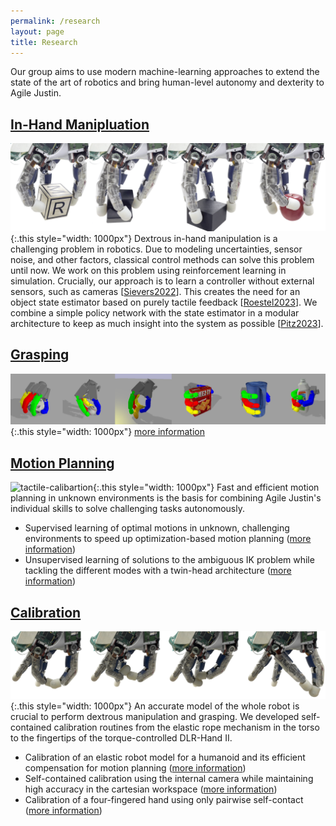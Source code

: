 ```yaml
---
permalink: /research
layout: page
title: Research
---
```


Our group aims to use modern machine-learning approaches to extend the state of the art of robotics and bring human-level autonomy and dexterity to Agile Justin. 



## [In-Hand Manipluation](https://aidx-lab.github.io/tactile-manipulation/)
![in-hand-manipulation](../assets/imgs/in-hand.png){:.this style="width: 1000px"}
Dextrous in-hand manipulation is a challenging problem in robotics. 
Due to modeling uncertainties, sensor noise, and other factors, classical control methods can solve this problem until now. 
We work on this problem using reinforcement learning in simulation.
Crucially, our approach is to learn a controller without external sensors, such as cameras [[Sievers2022](https://dlr-alr.github.io/dlr-tactile-manipulation/_pages/icra22.html)].
This creates the need for an object state estimator based on purely tactile feedback [[Roestel2023](https://dlr-alr.github.io/dlr-tactile-manipulation/_pages/humanoids23.html)].
We combine a simple policy network with the state estimator in a modular architecture to keep as much insight into the system as possible [[Pitz2023](https://dlr-alr.github.io/dlr-tactile-manipulation/_pages/icra23.html)].

## [Grasping](https://aidx-lab.github.io/grasping/)
![in-hand-manipulation](../assets/imgs/grasping.png){:.this style="width: 1000px"}
[more information](https://dlr-alr.github.io/grasping)

## [Motion Planning](https://aidx-lab.github.io/motion-planning/)
![tactile-calibartion](../assets/imgs/motion-planning.jpg){:.this style="width: 1000px"}
Fast and efficient motion planning in unknown environments is the basis for combining Agile Justin's individual skills to solve challenging tasks autonomously. 
* Supervised learning of optimal motions in unknown, challenging environments to speed up optimization-based motion planning ([more information](https://dlr-alr.github.io/2022-iros-planning/))
* Unsupervised learning of solutions to the ambiguous IK problem while tackling the different modes with a twin-head architecture ([more information](https://dlr-alr.github.io/2023-humanoids-ik/))

## [Calibration](https://aidx-lab.github.io/calibration/)
![tactile-calibartion](../assets/imgs/calibration-tactile.jpg){:.this style="width: 1000px"}
An accurate model of the whole robot is crucial to perform dextrous manipulation and grasping.
We developed self-contained calibration routines from the elastic rope mechanism in the torso to the fingertips of the torque-controlled DLR-Hand II. 
* Calibration of an elastic robot model for a humanoid and its efficient compensation for motion planning ([more information](https://dlr-alr.github.io/dlr-elastic-calibration/))
* Self-contained calibration using the internal camera while maintaining high accuracy in the cartesian workspace ([more information](https://dlr-alr.github.io/2022-humanoids-calibration/))
* Calibration of a four-fingered hand using only pairwise self-contact ([more information](https://dlr-alr.github.io/2023-humanoids-contact/))



